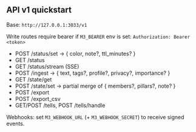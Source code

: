 ## API v1 quickstart

Base: `http://127.0.0.1:3033/v1`

Write routes require bearer if `M3_BEARER` env is set:
`Authorization: Bearer <token>`

- POST /status/set → { color, note?, ttl_minutes? }
- GET /status
- GET /status/stream (SSE)
- POST /ingest → { text, tags?, profile?, privacy?, importance? }
- GET /state/get
- POST /state/set → partial merge of { members?, pillars?, note? }
- POST /export
- POST /export_csv
- GET/POST /tells, POST /tells/handle

Webhooks: set `M3_WEBHOOK_URL` (+ `M3_WEBHOOK_SECRET`) to receive signed events.
